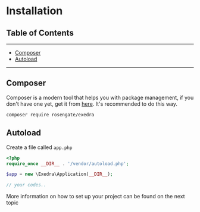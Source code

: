 # Installation
## Table of Contents
---
- [Composer](#composer)
- [Autoload](#autoload)

---

## Composer
Composer is a modern tool that helps you with package management, if you don't have one yet, get it from [here](https://getcomposer.org/download). It's recommended to do this way.

```
composer require rosengate/exedra
```

## Autoload
Create a file called `app.php`
```php
<?php
require_once __DIR__ . '/vendor/autoload.php';

$app = new \Exedra\Application(__DIR__);

// your codes..
```

More information on how to set up your project can be found on the next topic


